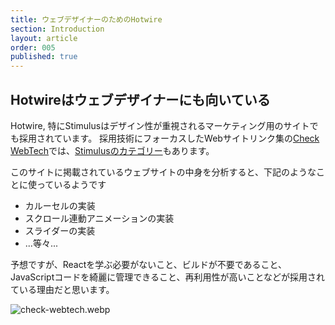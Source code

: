 ```yaml
---
title: ウェブデザイナーのためのHotwire
section: Introduction
layout: article
order: 005
published: true
---
```


## Hotwireはウェブデザイナーにも向いている

Hotwire, 特にStimulusはデザイン性が重視されるマーケティング用のサイトでも採用されています。 採用技術にフォーカスしたWebサイトリンク集の[Check WebTech](https://cwt.jp/)では、[Stimulusのカテゴリー](https://cwt.jp/category/292/1)もあります。

このサイトに掲載されているウェブサイトの中身を分析すると、下記のようなことに使っているようです

* カルーセルの実装
* スクロール連動アニメーションの実装
* スライダーの実装
* ...等々...

予想ですが、Reactを学ぶ必要がないこと、ビルドが不要であること、JavaScriptコードを綺麗に管理できること、再利用性が高いことなどが採用されている理由だと思います。

![check-webtech.webp](content_images/check-webtech.webp)
